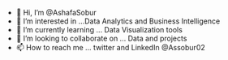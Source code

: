 - 👋 Hi, I’m @AshafaSobur
- 👀 I’m interested in ...Data Analytics and Business Intelligence 
- 🌱 I’m currently learning ... Data Visualization tools 
- 💞️ I’m looking to collaborate on ... Data and projects 
- 📫 How to reach me ... twitter and LinkedIn @Assobur02

<!---
AshafaSobur/AshafaSobur is a ✨ special ✨ repository because its `README.md` (this file) appears on your GitHub profile.
You can click the Preview link to take a look at your changes.
--->
